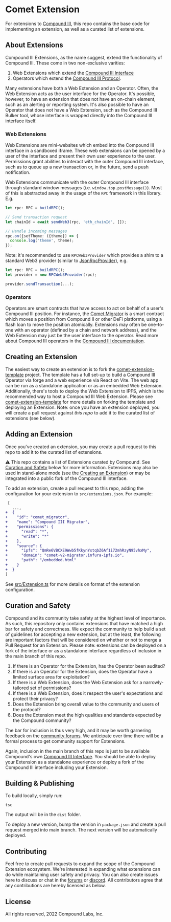 
# Comet Extension

For extensions to [Compound III](https://v3-app.compound.finance), this repo contains the base code for implementing an extension, as well as a curated list of extensions.

## About Extensions

Compound III Extensions, as the name suggest, extend the functionality of Compound III. These come in two non-exclusive varities:

 1. Web Extensions which extend the [Compound III Interface](https://v3-app.compound.finance)
 2. Operators which extend the [Compound III Protocol](https://github.com/compound-finance/comet).

Many extensions have both a Web Extension and an Operator. Often, the Web Extension acts as the user interface for the Operator. It's possible, however, to have an extension that does not have an on-chain element, such as an alerting or reporting system. It's also possible to have an Operator that does not have a Web Extension, such as the Compound III Bulker tool, whose interface is wrapped directly into the Compound III interface itself.

### Web Extensions

Web Extensions are mini-websites which embed into the Compound III interface in a sandboxed iframe. These web extensions can be opened by a user of the interface and present their own user experience to the user. Permissions grant abilities to interact with the outer Compound III interface, such as to queue up a new transaction or, in the future, send a push notification.

Web Extensions communicate with the outer Compound III interface through standard window messages (i.e. `window.top.postMessage()`). Most of this is abstracted away in the usage of the `RPC` framework in this library. E.g.

```ts
let rpc: RPC = buildRPC();

// Send transaction request
let chainId = await sendWeb3(rpc, 'eth_chainId', []);

// Handle incoming messages
rpc.on({setTheme: ({theme}) => {
  console.log('theme', theme);
});
```

Note: it's recommended to use `RPCWeb3Provider` which provides a shim to a standard Web3 provider (similar to [JsonRpcProvider](https://docs.ethers.io/v5/api/providers/jsonrpc-provider/)), e.g.

```ts
let rpc: RPC = buildRPC();
let provider = new RPCWeb3Provider(rpc);

provider.sendTransaction(...);
```

### Operators

Operators are smart contracts that have access to act on behalf of a user's Compound III position. For instance, the [Comet Migrator](https://github.com/compound-finance/comet-migrator) is a smart contract which moves a position from Compound II or other DeFi platforms, using a flash loan to move the position atomically. Extensions may often be one-to-one with an operator (defined by a chain and network address), and the Web Extension may just be the user interface to the operator. Read more about Compound III operators in the [Compound III documentation](https://github.com/compound-finance/comet).

## Creating an Extension

The easiest way to create an extension is to fork the [comet-extension-template](https://github.com/compound-finance/comet-extension-template) project. The template has a full set-up to build a Compound III Operator via forge and a web experience via React on Vite. The web app can be run as a standalone application or as an embedded Web Extension. Additionally, there's tools to deploy the Web Extension to IPFS, which is the recommended way to host a Compound III Web Extension. Please see [comet-extension-template](https://github.com/compound-finance/comet-extension-template) for more details on forking the template and deploying an Extension. Note: once you have an extension deployed, you will create a pull request against _this repo_ to add it to the curated list of extensions (see below).

## Adding an Extension

Once you've created an extension, you may create a pull request to this repo to add it to the curated list of extensions.

:warning: This repo contains a list of Extensions curated by Compound. See [Curation and Safety](#) below for more information. Extensions may also be used in stand-alone mode (see the [Creating an Extension](#Creating-an-Extension)) or may be integrated into a public fork of the Compound III interface.

To add an extension, create a pull request to this repo, adding the configuration for your extension to `src/extensions.json`. For example:

```diff
 [
   ...,
+  {
+    "id": "comet_migrator",
+    "name": "Compound III Migrator",
+    "permissions": {
+      "read": "*",
+      "write": "*"
+    },
+    "source": {
+      "ipfs": "QmRe6VBCXE9Wwb5fKkynYxtqbZ6Af1i72mhRzyN95vhxMy",
+      "domain": "comet-v2-migrator.infura-ipfs.io",
+      "path": "/embedded.html"
+    }
+  }
]
```

See [src/Extension.ts](./blob/main/src/Extension.ts) for more details on format of the extension configuration.

## Curation and Safety

Compound and its community take safety at the highest level of importance. As such, this repository only contains extensions that have matched a high bar for safety and correctness. We expect the community to help build a set of guidelines for accepting a new extension, but at the least, the following are important factors that will be considered on whether or not to merge a Pull Request for an Extension. Please note: extensions can be deployed on a fork of the interface or as a standalone interface regardless of inclusion in the main branch of this repo.

 1. If there is an Operator for the Extension, has the Operator been audited?
 2. If there is an Operator for the Extension, does the Operator have a limited surface area for exploitation?
 3. If there is a Web Extension, does the Web Extension ask for a narrowly-tailored set of permissions?
 3. If there is a Web Extension, does it respect the user's expectations and protect their privacy?
 4. Does the Extension bring overall value to the community and users of the protocol?
 5. Does the Extension meet the high qualities and standards expected by the Compound community?

The bar for inclusion is thus very high, and it may be worth garnering feedback on the [community forums](https://comp.xyz). We anticipate over time there will be a formal process to get community support for Extensions.

Again, inclusion in the main branch of this repo is just to be available Compound's own [Compound III Interface](https://v3-app.compound.finance). You should be able to deploy your Extension as a standalone experience or deploy a fork of the Compound III interface including your Extension.

## Building & Publishing

To build locally, simply run:

```
tsc
```

The output will be in the `dist` folder.

To deploy a new version, bump the version in `package.json` and create a pull request merged into main branch. The next version will be automatically deployed.

## Contributing

Feel free to create pull requests to expand the scope of the Compound Extension ecosystem. We're interested in expanding what extensions can do while maintaining user safety and privacy. You can also create issues here to discuss or chat in the [forums](https://comp.xyz) or [discord](https://compound.finance/discord). All contributors agree that any contributions are hereby licensed as below.

## License

All rights reserved, 2022 Compound Labs, Inc.
